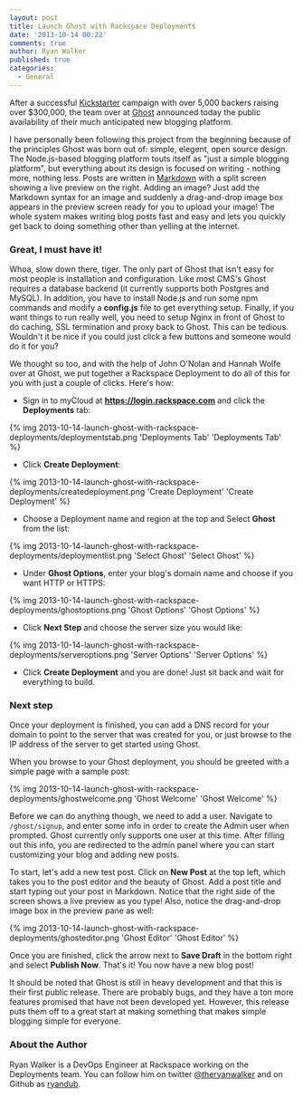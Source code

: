 ```yaml
---
layout: post
title: Launch Ghost with Rackspace Deployments
date: '2013-10-14 00:22'
comments: true
author: Ryan Walker
published: true
categories:
  - General
---
```


After a successful [Kickstarter](https://www.kickstarter.com/projects/johnonolan/ghost-just-a-blogging-platform)
campaign with over 5,000 backers raising over $300,000, the team over at [Ghost](https://ghost.org)
announced today the public availability of their much anticipated new blogging platform.

I have personally been following this project from the beginning because of the
principles Ghost was born out of: simple, elegent, open source design. The Node.js-based
blogging platform touts itself as "just a simple blogging platform", but everything
about its design is focused on writing - nothing more, nothing less. Posts are
written in [Markdown](https://daringfireball.net/markdown) with a split screen
showing a live preview on the right. Adding an image? Just add the Markdown
syntax for an image and suddenly a drag-and-drop image box appears in the
preview screen ready for you to upload your image! The whole system makes writing
blog posts fast and easy and lets you quickly get back to doing something other
than yelling at the internet.

<!-- more -->

### Great, I must have it!

Whoa, slow down there, tiger. The only part of Ghost that isn't easy for most
people is installation and configuration. Like most CMS's Ghost requires a
database backend (it currently supports both Postgres and MySQL). In addition,
you have to install Node.js and run some npm commands and modify a **config.js**
file to get everything setup. Finally, if you want things to run really well,
you need to setup Nginx in front of Ghost to do caching, SSL termination and
proxy back to Ghost. This can be tedious. Wouldn't it be nice if you could just
click a few buttons and someone would do it for you?

We thought so too, and with the help of John O'Nolan and Hannah Wolfe over at
Ghost, we put together a Rackspace Deployment to do all of this for you with
just a couple of clicks. Here's how:

- Sign in to myCloud at **https://login.rackspace.com** and click the **Deployments** tab:

{% img 2013-10-14-launch-ghost-with-rackspace-deployments/deploymentstab.png 'Deployments Tab' 'Deployments Tab' %}

- Click **Create Deployment**:

{% img 2013-10-14-launch-ghost-with-rackspace-deployments/createdeployment.png 'Create Deployment' 'Create Deployment' %}

- Choose a Deployment name and region at the top and Select **Ghost** from the list:

{% img 2013-10-14-launch-ghost-with-rackspace-deployments/deploymentlist.png 'Select Ghost' 'Select Ghost' %}

- Under **Ghost Options**, enter your blog's domain name and choose if you want HTTP or HTTPS:

{% img 2013-10-14-launch-ghost-with-rackspace-deployments/ghostoptions.png 'Ghost Options' 'Ghost Options' %}

- Click **Next Step** and choose the server size you would like:

{% img 2013-10-14-launch-ghost-with-rackspace-deployments/serveroptions.png 'Server Options' 'Server Options' %}

- Click **Create Deployment** and you are done! Just sit back and wait for everything to build.

### Next step

Once your deployment is finished, you can add a DNS record for your domain to
point to the server that was created for you, or just browse to the IP address
of the server to get started using Ghost.

When you browse to your Ghost deployment, you should be greeted with a simple
page with a sample post:

{% img 2013-10-14-launch-ghost-with-rackspace-deployments/ghostwelcome.png 'Ghost Welcome' 'Ghost Welcome' %}

Before we can do anything though, we need to add a user. Navigate to ```/ghost/signup```,
and enter some info in order to create the Admin user when prompted. Ghost
currently only supports one user at this time. After filling out this info,
you are redirected to the admin panel where you can start customizing your blog
and adding new posts.

To start, let's add a new test post. Click on **New Post** at the top left, which
takes you to the post editor and the beauty of Ghost. Add a post title and start
typing out your post in Markdown. Notice that the right side of the screen shows
a live preview as you type! Also, notice the drag-and-drop image box in the preview
pane as well:

{% img 2013-10-14-launch-ghost-with-rackspace-deployments/ghosteditor.png 'Ghost Editor' 'Ghost Editor' %}

Once you are finished, click the arrow next to **Save Draft** in the bottom right
and select **Publish Now**. That's it! You now have a new blog post!

It should be noted that Ghost is still in heavy development and that this is
their first public release. There are probably bugs, and they have a ton more
features promised that have not been developed yet. However, this release puts
them off to a great start at making something that makes simple blogging simple
for everyone.

### About the Author

Ryan Walker is a DevOps Engineer at Rackspace working on the Deployments team.
You can follow him on twitter [@theryanwalker](https://twitter.com/theryanwalker)
and on Github as [ryandub](https://github.com/ryandub).
